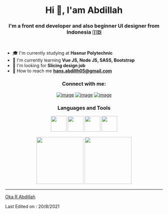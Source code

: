 <h1 align="center">Hi 👏, I'am Abdillah</h1>
<h3 align="center">
	I'm a front end developer and also beginner UI designer from Indonesia 🇮🇩
</h3>

<br>

- 🎓 I'm currently studying at **Hasnur Polytechnic**
- 📔 I'm currently learning **Vue JS, Node JS, SASS, Bootstrap**
- 📣 I'm looking for **Slicing design job**
- 📧 How to reach me **hans.abdillh05@gmail.com**

<h3 align="center">Connect with me:</h3>
<div align="center">

[![image](https://img.shields.io/badge/Facebook-0077B5?style=for-the-badge&logo=facebook&logoColor=white)](https://www.facebook.com/abdillahcfc)
[![image](https://img.shields.io/badge/Instagram-E4405F?style=for-the-badge&logo=instagram&logoColor=white)](https://www.instagram.com/or_abdillh/)
[![image](https://img.shields.io/badge/Gmail-D14836?style=for-the-badge&logo=gmail&logoColor=white)](mailto:hans.abdillh05@gmail.com)
 
</div>

<h3 align="center">Languages and Tools</h3>

<p align="center">
	<img width="50" src="https://upload.wikimedia.org/wikipedia/commons/f/f3/Termux_2.png" />
	<img width="50" src="https://dl.dropbox.com/s/jk2a8xelgdgxkxo/images%20%2814%29.jpeg?dl=2" />
        <img width="50" src="https://git-scm.com/images/logos/downloads/Git-Icon-1788C.png" />
	<img width="50" src="https://dl.dropbox.com/s/hhjhbwbmnmum969/64EDXvwIIxCLeQ2yl7jUApMA-M6VmrHS-TUc1vvql0nS7NYlA8PQUNP1ltEfJpXXqPH9.png?dl=2" />
</p>

<p align= "center">
  <img height= "150" src="https://github-readme-stats.vercel.app/api?username=or-abdillh&theme=react&show_icons=true&include_all_commits=true" />

  <img height= "150" src="https://github-readme-stats.vercel.app/api/top-langs/?username=or-abdillh&theme=react&layout=compact" />
</p>

_____

[Oka R Abdillah](http://github.com/or-abdillh)

Last Edited on : 20/8/2021
